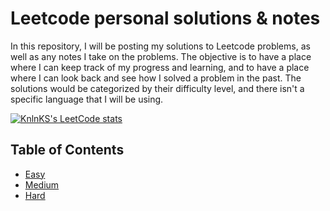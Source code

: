 # Leetcode personal solutions & notes

In this repository, I will be posting my solutions to Leetcode problems, as well as any notes I take on the problems. The objective is to have a place where I can keep track of my progress and learning, and to have a place where I can look back and see how I solved a problem in the past. The solutions would be categorized by their difficulty level, and there isn't a specific language that I will be using.

[![KnlnKS's LeetCode stats](https://leetcode-stats-six.vercel.app/?username=rchiarino&theme=dark)](https://leetcode.com/rchiarino/)

## Table of Contents

- [Easy](./easy/README.md)
- [Medium](#medium)
- [Hard](#hard)
